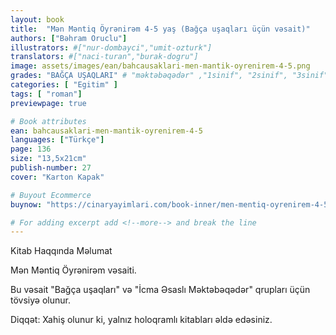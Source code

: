 ```yaml
---
layout: book
title:  "Mən Məntiq Öyrənirəm 4-5 yaş (Bağça uşaqları üçün vəsait)"
authors: ["Bəhram Oruclu"]
illustrators: #["nur-dombayci","umit-ozturk"]
translators: #["naci-turan","burak-dogru"]
image: assets/images/ean/bahcausaklari-men-mantik-oyrenirem-4-5.png
grades: "BAĞÇA UŞAQLARI" # "məktəbəqədər" ,"1sinif", "2sinif", "3sinif", "4sinif", "5sinif"
categories: [ "Egitim" ]
tags: [ "roman"]
previewpage: true

# Book attributes
ean: bahcausaklari-men-mantik-oyrenirem-4-5
languages: ["Türkçe"]
page: 136
size: "13,5x21cm"
publish-number: 27
cover: "Karton Kapak"

# Buyout Ecommerce
buynow: "https://cinaryayimlari.com/book-inner/men-mentiq-oyrenirem-4-5-yas-bagca-usaqlari-ucun-vesait-87"

# For adding excerpt add <!--more--> and break the line
---
```

Kitab Haqqında Məlumat

Mən Məntiq Öyrənirəm vəsaiti.

Bu vəsait "Bağça uşaqları" və "İcma Əsaslı Məktəbəqədər" qrupları üçün tövsiyə olunur.

Diqqət: Xahiş olunur ki, yalnız holoqramlı kitabları əldə edəsiniz.
<!--more--> 